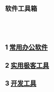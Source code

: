 ## 软件工具箱  


​    
​    
​    
## 1 [常用办公软件](./GeneralTools/README.md)  



## 2 [实用极客工具](./GeekTools/README.md)  



## 3 [开发工具](./DevelopTools/README.md)  

